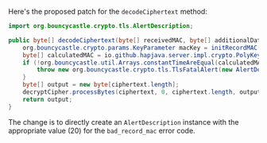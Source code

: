 Here's the proposed patch for the `decodeCiphertext` method:

```java
import org.bouncycastle.crypto.tls.AlertDescription;

public byte[] decodeCiphertext(byte[] receivedMAC, byte[] additionalData, byte[] ciphertext) throws java.io.IOException {
    org.bouncycastle.crypto.params.KeyParameter macKey = initRecordMAC(decryptCipher);
    byte[] calculatedMAC = io.github.hapjava.server.impl.crypto.PolyKeyCreator.create(macKey, additionalData, ciphertext);
    if (!org.bouncycastle.util.Arrays.constantTimeAreEqual(calculatedMAC, receivedMAC)) {
        throw new org.bouncycastle.crypto.tls.TlsFatalAlert(new AlertDescription(20));
    }
    byte[] output = new byte[ciphertext.length];
    decryptCipher.processBytes(ciphertext, 0, ciphertext.length, output, 0);
    return output;
}
```

The change is to directly create an `AlertDescription` instance with the appropriate value (20) for the `bad_record_mac` error code.